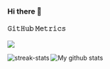 ### Hi there 👋

#### 𝙶𝚒𝚝𝙷𝚞𝚋 𝙼𝚎𝚝𝚛𝚒𝚌𝚜
![](http://github-profile-summary-cards.vercel.app/api/cards/profile-details?username=ykumards&theme=dracula)


<img align="center" src="https://github-readme-stats.anuraghazra1.vercel.app/api?username=ykumards&show_icons=true&line_height=27&include_all_commits=true&theme=dracula" alt="My github stats" /> 
<img align="left" src="https://github-readme-streak-stats.herokuapp.com/?user=ykumards&theme=dracula" alt="streak-stats" />
